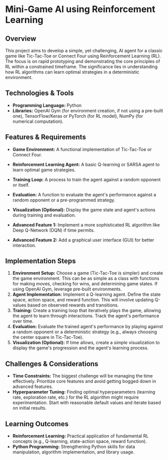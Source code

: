 # Mini-Game AI using Reinforcement Learning

## Overview

This project aims to develop a simple, yet challenging, AI agent for a classic game like Tic-Tac-Toe or Connect Four using Reinforcement Learning (RL).  The focus is on rapid prototyping and demonstrating the core principles of RL within a constrained timeframe.  The significance lies in understanding how RL algorithms can learn optimal strategies in a deterministic environment.


## Technologies & Tools

- **Programming Language:** Python
- **Libraries:**  OpenAI Gym (for environment creation, if not using a pre-built one), TensorFlow/Keras or PyTorch (for RL model), NumPy (for numerical computation).


## Features & Requirements

- **Game Environment:**  A functional implementation of Tic-Tac-Toe or Connect Four.
- **Reinforcement Learning Agent:**  A basic Q-learning or SARSA agent to learn optimal game strategies.
- **Training Loop:**  A process to train the agent against a random opponent or itself.
- **Evaluation:**  A function to evaluate the agent's performance against a random opponent or a pre-programmed strategy.
- **Visualization (Optional):** Display the game state and agent's actions during training and evaluation.


- **Advanced Feature 1:** Implement a more sophisticated RL algorithm like Deep Q-Network (DQN) if time permits.
- **Advanced Feature 2:**  Add a graphical user interface (GUI) for better interaction.


## Implementation Steps

1. **Environment Setup:** Choose a game (Tic-Tac-Toe is simpler) and create the game environment.  This can be as simple as a class with functions for making moves, checking for wins, and determining game states.  If using OpenAI Gym, leverage pre-built environments.
2. **Agent Implementation:** Implement a Q-learning agent. Define the state space, action space, and reward function. This will involve updating Q-values based on observed rewards and transitions.
3. **Training:**  Create a training loop that iteratively plays the game, allowing the agent to learn through interactions.  Track the agent's performance over time.
4. **Evaluation:**  Evaluate the trained agent's performance by playing against a random opponent or a deterministic strategy (e.g., always choosing the center square in Tic-Tac-Toe).
5. **Visualization (Optional):** If time allows, create a simple visualization to display the game's progression and the agent's learning process.


## Challenges & Considerations

- **Time Constraints:**  The biggest challenge will be managing the time effectively. Prioritize core features and avoid getting bogged down in advanced features.
- **Hyperparameter Tuning:**  Finding optimal hyperparameters (learning rate, exploration rate, etc.) for the RL algorithm might require experimentation. Start with reasonable default values and iterate based on initial results.


## Learning Outcomes

- **Reinforcement Learning:** Practical application of fundamental RL concepts (e.g., Q-learning, state-action space, reward function).
- **Python Programming:**  Strengthening Python skills for data manipulation, algorithm implementation, and library usage.

